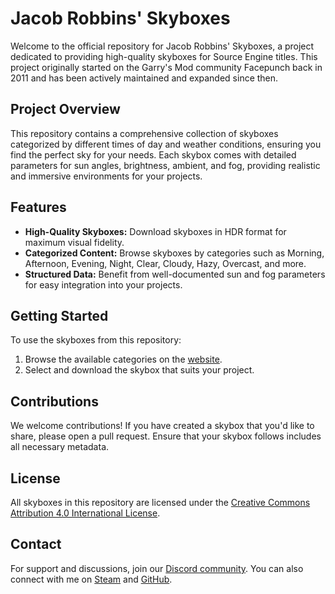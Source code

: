 # Jacob Robbins' Skyboxes

Welcome to the official repository for Jacob Robbins' Skyboxes, a project dedicated to providing high-quality skyboxes for Source Engine titles. This project originally started on the Garry's Mod community Facepunch back in 2011 and has been actively maintained and expanded since then.

## Project Overview

This repository contains a comprehensive collection of skyboxes categorized by different times of day and weather conditions, ensuring you find the perfect sky for your needs. Each skybox comes with detailed parameters for sun angles, brightness, ambient, and fog, providing realistic and immersive environments for your projects.

## Features

- **High-Quality Skyboxes:** Download skyboxes in HDR format for maximum visual fidelity.
- **Categorized Content:** Browse skyboxes by categories such as Morning, Afternoon, Evening, Night, Clear, Cloudy, Hazy, Overcast, and more.
- **Structured Data:** Benefit from well-documented sun and fog parameters for easy integration into your projects.

## Getting Started

To use the skyboxes from this repository:

1. Browse the available categories on the [website](https://jacobdeanr.github.io/Source_Skyboxes).
2. Select and download the skybox that suits your project.

## Contributions

We welcome contributions! If you have created a skybox that you'd like to share, please open a pull request. Ensure that your skybox follows includes all necessary metadata.

## License

All skyboxes in this repository are licensed under the [Creative Commons Attribution 4.0 International License](https://creativecommons.org/licenses/by/4.0/).

## Contact

For support and discussions, join our [Discord community](https://discord.gg/grqAfezMVs). You can also connect with me on [Steam](https://steamcommunity.com/id/Jakobi_OBrien/) and [GitHub](https://github.com/Jacobdeanr).
